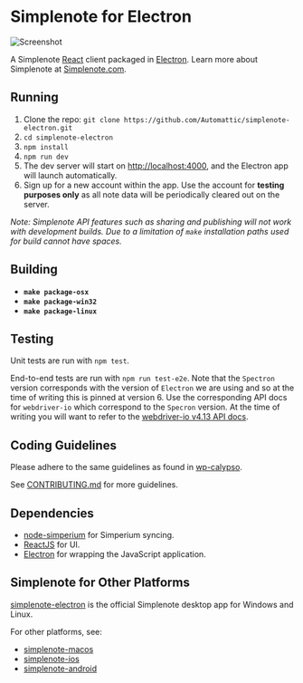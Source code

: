 # Simplenote for Electron

![Screenshot](https://en-blog.files.wordpress.com/2018/09/screenshot-1.png)

A Simplenote [React](https://reactjs.org/) client packaged in [Electron](https://electronjs.org/). Learn more about Simplenote at [Simplenote.com](https://simplenote.com).

## Running

1. Clone the repo: `git clone https://github.com/Automattic/simplenote-electron.git`
2. `cd simplenote-electron`
3. `npm install`
4. `npm run dev`
5. The dev server will start on [http://localhost:4000](http://localhost:4000), and the Electron app will launch automatically.
6. Sign up for a new account within the app. Use the account for **testing purposes only** as all note data will be periodically cleared out on the server.

_Note: Simplenote API features such as sharing and publishing will not work with development builds. Due to a limitation of `make` installation paths used for build cannot have spaces._

## Building

- **`make package-osx`**
- **`make package-win32`**
- **`make package-linux`**

## Testing

Unit tests are run with `npm test`.

End-to-end tests are run with `npm run test-e2e`.
Note that the `Spectron` version corresponds with the version of `Electron` we are using and so at the time of writing this is pinned at version 6.
Use the corresponding API docs for `webdriver-io` which correspond to the `Specron` version.
At the time of writing you will want to refer to the [webdriver-io v4.13 API docs](http://v4.webdriver.io/v4.13/api.html).

## Coding Guidelines

Please adhere to the same guidelines as found in [wp-calypso](https://github.com/Automattic/wp-calypso/blob/master/docs/coding-guidelines.md).

See <a href="./CONTRIBUTING.md">CONTRIBUTING.md</a> for more guidelines.

## Dependencies

- [node-simperium](https://github.com/Simperium/node-simperium) for Simperium syncing.
- [ReactJS](https://reactjs.org/) for UI.
- [Electron](https://electronjs.org/) for wrapping the JavaScript application.

## Simplenote for Other Platforms

[simplenote-electron](https://github.com/Automattic/simplenote-electron) is the official Simplenote desktop app for Windows and Linux.

For other platforms, see:

- [simplenote-macos](https://github.com/Automattic/simplenote-macos)
- [simplenote-ios](https://github.com/Automattic/simplenote-ios)
- [simplenote-android](https://github.com/Automattic/simplenote-android)
